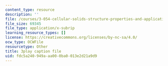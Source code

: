```yaml
---
content_type: resource
description: ''
file: /courses/3-054-cellular-solids-structure-properties-and-applications-spring-2015/fdc5a240949aaa000ba0013e2d21a9d9_Txidu-5VYfU.srt
file_size: 69345
file_type: application/x-subrip
learning_resource_types: []
license: https://creativecommons.org/licenses/by-nc-sa/4.0/
ocw_type: OCWFile
resourcetype: Other
title: 3play caption file
uid: fdc5a240-949a-aa00-0ba0-013e2d21a9d9
---
```

